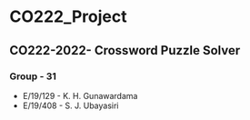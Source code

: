 # CO222_Project

## CO222-2022- Crossword Puzzle Solver 
### Group - 31

* E/19/129 - K. H. Gunawardama 
* E/19/408 - S. J. Ubayasiri 
